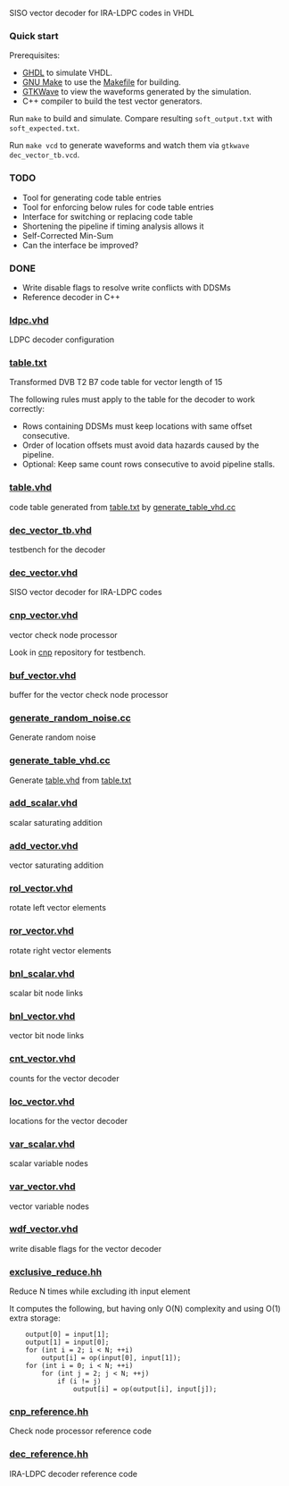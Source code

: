 
SISO vector decoder for IRA-LDPC codes in VHDL

### Quick start

Prerequisites:

* [GHDL](https://github.com/ghdl/ghdl) to simulate VHDL.
* [GNU Make](https://www.gnu.org/software/make/) to use the [Makefile](Makefile) for building.
* [GTKWave](http://gtkwave.sourceforge.net/) to view the waveforms generated by the simulation.
* C++ compiler to build the test vector generators.

Run ```make``` to build and simulate. Compare resulting ```soft_output.txt``` with ```soft_expected.txt```.

Run ```make vcd``` to generate waveforms and watch them via ```gtkwave dec_vector_tb.vcd```.

### TODO

* Tool for generating code table entries
* Tool for enforcing below rules for code table entries
* Interface for switching or replacing code table
* Shortening the pipeline if timing analysis allows it
* Self-Corrected Min-Sum
* Can the interface be improved?

### DONE

* Write disable flags to resolve write conflicts with DDSMs
* Reference decoder in C++

### [ldpc.vhd](ldpc.vhd)

LDPC decoder configuration

### [table.txt](table.txt)

Transformed DVB T2 B7 code table for vector length of 15

The following rules must apply to the table for the decoder to work correctly:

* Rows containing DDSMs must keep locations with same offset consecutive.
* Order of location offsets must avoid data hazards caused by the pipeline.
* Optional: Keep same count rows consecutive to avoid pipeline stalls.

### [table.vhd](table.vhd)

code table generated from [table.txt](table.txt) by [generate_table_vhd.cc](generate_table_vhd.cc)

### [dec_vector_tb.vhd](dec_vector_tb.vhd)

testbench for the decoder

### [dec_vector.vhd](dec_vector.vhd)

SISO vector decoder for IRA-LDPC codes

### [cnp_vector.vhd](cnp_vector.vhd)

vector check node processor

Look in [cnp](https://github.com/aicodix/cnp) repository for testbench.

### [buf_vector.vhd](buf_vector.vhd)

buffer for the vector check node processor

### [generate_random_noise.cc](generate_random_noise.cc)

Generate random noise

### [generate_table_vhd.cc](generate_table_vhd.cc)

Generate [table.vhd](table.vhd) from [table.txt](table.txt)

### [add_scalar.vhd](add_scalar.vhd)

scalar saturating addition

### [add_vector.vhd](add_vector.vhd)

vector saturating addition

### [rol_vector.vhd](rol_vector.vhd)

rotate left vector elements

### [ror_vector.vhd](ror_vector.vhd)

rotate right vector elements

### [bnl_scalar.vhd](bnl_scalar.vhd)

scalar bit node links

### [bnl_vector.vhd](bnl_vector.vhd)

vector bit node links

### [cnt_vector.vhd](cnt_vector.vhd)

counts for the vector decoder

### [loc_vector.vhd](loc_vector.vhd)

locations for the vector decoder

### [var_scalar.vhd](var_scalar.vhd)

scalar variable nodes

### [var_vector.vhd](var_vector.vhd)

vector variable nodes

### [wdf_vector.vhd](wdf_vector.vhd)

write disable flags for the vector decoder

### [exclusive_reduce.hh](exclusive_reduce.hh)

Reduce N times while excluding ith input element

It computes the following, but having only O(N) complexity and using O(1) extra storage:

```
	output[0] = input[1];
	output[1] = input[0];
	for (int i = 2; i < N; ++i)
		output[i] = op(input[0], input[1]);
	for (int i = 0; i < N; ++i)
		for (int j = 2; j < N; ++j)
			if (i != j)
				output[i] = op(output[i], input[j]);
```

### [cnp_reference.hh](cnp_reference.hh)

Check node processor reference code

### [dec_reference.hh](dec_reference.hh)

IRA-LDPC decoder reference code


